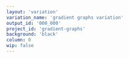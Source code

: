 ```yaml
---
layout: 'variation'
variation_name: 'gradient graphs variation'
output_id: '000_000'
project_id: 'gradient-graphs'
background: 'black'
column: 0
wip: false
---
```

